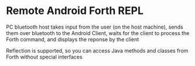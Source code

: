 # Remote Android Forth REPL 
PC bluetooth host takes input from the user (on the host machine), sends them over bluetooth to the Android Client, waits for the client to process the Forth command, and displays the reponse by the client

Reflection is supported, so you can access Java methods and classes from Forth without special interfaces